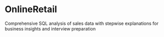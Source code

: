 # OnlineRetail
Comprehensive SQL analysis of sales data with stepwise explanations for business insights and interview preparation
